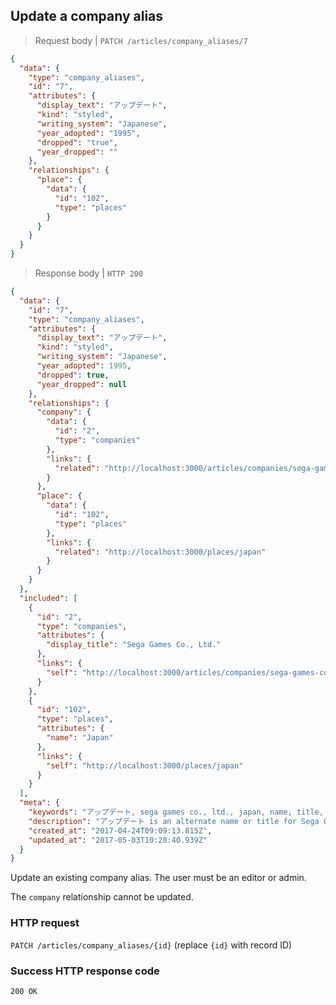 ## Update a company alias

> Request body | `PATCH /articles/company_aliases/7`

```JSON
{
  "data": {
    "type": "company_aliases",
    "id": "7",
    "attributes": {
      "display_text": "アップデート",
      "kind": "styled",
      "writing_system": "Japanese",
      "year_adopted": "1995",
      "dropped": "true",
      "year_dropped": ""
    },
    "relationships": {
      "place": {
        "data": {
          "id": "102",
          "type": "places"
        }
      }
    }
  }
}
```

> Response body | `HTTP 200`

```JSON
{
  "data": {
    "id": "7",
    "type": "company_aliases",
    "attributes": {
      "display_text": "アップデート",
      "kind": "styled",
      "writing_system": "Japanese",
      "year_adopted": 1995,
      "dropped": true,
      "year_dropped": null
    },
    "relationships": {
      "company": {
        "data": {
          "id": "2",
          "type": "companies"
        },
        "links": {
          "related": "http://localhost:3000/articles/companies/sega-games-co-ltd"
        }
      },
      "place": {
        "data": {
          "id": "102",
          "type": "places"
        },
        "links": {
          "related": "http://localhost:3000/places/japan"
        }
      }
    }
  },
  "included": [
    {
      "id": "2",
      "type": "companies",
      "attributes": {
        "display_title": "Sega Games Co., Ltd."
      },
      "links": {
        "self": "http://localhost:3000/articles/companies/sega-games-co-ltd"
      }
    },
    {
      "id": "102",
      "type": "places",
      "attributes": {
        "name": "Japan"
      },
      "links": {
        "self": "http://localhost:3000/places/japan"
      }
    }
  ],
  "meta": {
    "keywords": "アップデート, sega games co., ltd., japan, name, title, alias, dbljump, video games, pc games, gaming",
    "description": "アップデート is an alternate name or title for Sega Games Co., Ltd.. Learn more at Dbljump, the video game reference.",
    "created_at": "2017-04-24T09:09:13.815Z",
    "updated_at": "2017-05-03T10:28:40.939Z"
  }
}
```

Update an existing company alias. The user must be an editor or admin.

The `company` relationship cannot be updated.

### HTTP request

`PATCH /articles/company_aliases/{id}` (replace `{id}` with record ID)

### Success HTTP response code

`200 OK`
